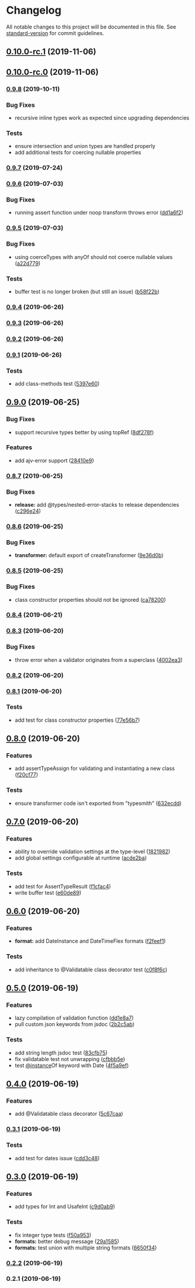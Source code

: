 # Changelog

All notable changes to this project will be documented in this file. See [standard-version](https://github.com/conventional-changelog/standard-version) for commit guidelines.

## [0.10.0-rc.1](https://github.com/sparebytes/typesmith/compare/v0.10.0-rc.0...v0.10.0-rc.1) (2019-11-06)

## [0.10.0-rc.0](https://github.com/sparebytes/typesmith/compare/v0.9.8...v0.10.0-rc.0) (2019-11-06)

### [0.9.8](https://github.com/sparebytes/typesmith/compare/v0.9.7...v0.9.8) (2019-10-11)


### Bug Fixes

* recursive inline types work as expected since upgrading dependencies


### Tests

* ensure intersection and union types are handled properly
* add additional tests for coercing nullable properties



### [0.9.7](https://github.com/sparebytes/typesmith/compare/v0.9.6...v0.9.7) (2019-07-24)



### [0.9.6](https://github.com/sparebytes/typesmith/compare/v0.9.5...v0.9.6) (2019-07-03)


### Bug Fixes

* running assert function under noop transform throws error ([dd1a6f2](https://github.com/sparebytes/typesmith/commit/dd1a6f2))



### [0.9.5](https://github.com/sparebytes/typesmith/compare/v0.9.4...v0.9.5) (2019-07-03)


### Bug Fixes

* using coerceTypes with anyOf should not coerce nullable values ([a22d779](https://github.com/sparebytes/typesmith/commit/a22d779))


### Tests

* buffer test is no longer broken (but still an issue) ([b58f22b](https://github.com/sparebytes/typesmith/commit/b58f22b))



### [0.9.4](https://github.com/sparebytes/typesmith/compare/v0.9.3...v0.9.4) (2019-06-26)



### [0.9.3](https://github.com/sparebytes/typesmith/compare/v0.9.2...v0.9.3) (2019-06-26)



### [0.9.2](https://github.com/sparebytes/typesmith/compare/v0.9.1...v0.9.2) (2019-06-26)



### [0.9.1](https://github.com/sparebytes/typesmith/compare/v0.9.0...v0.9.1) (2019-06-26)


### Tests

* add class-methods test ([5397e60](https://github.com/sparebytes/typesmith/commit/5397e60))



## [0.9.0](https://github.com/sparebytes/typesmith/compare/v0.8.7...v0.9.0) (2019-06-25)


### Bug Fixes

* support recursive types better by using topRef ([8df278f](https://github.com/sparebytes/typesmith/commit/8df278f))


### Features

* add ajv-error support ([28410e9](https://github.com/sparebytes/typesmith/commit/28410e9))



### [0.8.7](https://github.com/sparebytes/typesmith/compare/v0.8.6...v0.8.7) (2019-06-25)


### Bug Fixes

* **release:** add @types/nested-error-stacks to release dependencies ([c296e24](https://github.com/sparebytes/typesmith/commit/c296e24))



### [0.8.6](https://github.com/sparebytes/typesmith/compare/v0.8.5...v0.8.6) (2019-06-25)


### Bug Fixes

* **transformer:** default export of createTransformer ([9e36d0b](https://github.com/sparebytes/typesmith/commit/9e36d0b))



### [0.8.5](https://github.com/sparebytes/typesmith/compare/v0.8.4...v0.8.5) (2019-06-25)


### Bug Fixes

* class constructor properties should not be ignored ([ca78200](https://github.com/sparebytes/typesmith/commit/ca78200))



### [0.8.4](https://github.com/sparebytes/typesmith/compare/v0.8.3...v0.8.4) (2019-06-21)



### [0.8.3](https://github.com/sparebytes/typesmith/compare/v0.8.2...v0.8.3) (2019-06-20)


### Bug Fixes

* throw error when a validator originates from a superclass ([4002ea3](https://github.com/sparebytes/typesmith/commit/4002ea3))



### [0.8.2](https://github.com/sparebytes/typesmith/compare/v0.8.1...v0.8.2) (2019-06-20)



### [0.8.1](https://github.com/sparebytes/typesmith/compare/v0.8.0...v0.8.1) (2019-06-20)


### Tests

* add test for class constructor properties ([77e56b7](https://github.com/sparebytes/typesmith/commit/77e56b7))



## [0.8.0](https://github.com/sparebytes/typesmith/compare/v0.7.0...v0.8.0) (2019-06-20)


### Features

* add assertTypeAssign for validating and instantiating a new class ([f20cf77](https://github.com/sparebytes/typesmith/commit/f20cf77))


### Tests

* ensure transformer code isn't exported from "typesmith" ([632ecdd](https://github.com/sparebytes/typesmith/commit/632ecdd))



## [0.7.0](https://github.com/sparebytes/typesmith/compare/v0.6.0...v0.7.0) (2019-06-20)


### Features

* ability to override validation settings at the type-level ([1821982](https://github.com/sparebytes/typesmith/commit/1821982))
* add global settings configurable at runtime ([acde2ba](https://github.com/sparebytes/typesmith/commit/acde2ba))


### Tests

* add test for AssertTypeResult ([f1cfac4](https://github.com/sparebytes/typesmith/commit/f1cfac4))
* write buffer test ([e60de89](https://github.com/sparebytes/typesmith/commit/e60de89))



## [0.6.0](https://github.com/sparebytes/typesmith/compare/v0.5.0...v0.6.0) (2019-06-20)


### Features

* **format:** add DateInstance and DateTimeFlex formats ([f2feef1](https://github.com/sparebytes/typesmith/commit/f2feef1))


### Tests

* add inheritance to @Validatable class decorator test ([c0f8f6c](https://github.com/sparebytes/typesmith/commit/c0f8f6c))



## [0.5.0](https://github.com/sparebytes/typesmith/compare/v0.4.0...v0.5.0) (2019-06-19)


### Features

* lazy compilation of validation function ([dd1e8a7](https://github.com/sparebytes/typesmith/commit/dd1e8a7))
* pull custom json keywords from jsdoc ([2b2c5ab](https://github.com/sparebytes/typesmith/commit/2b2c5ab))


### Tests

* add string length jsdoc test ([83cfb75](https://github.com/sparebytes/typesmith/commit/83cfb75))
* fix validatable test not unwrapping ([cfbbb5e](https://github.com/sparebytes/typesmith/commit/cfbbb5e))
* test [@instance](https://github.com/instance)Of keyword with Date ([4f5a9ef](https://github.com/sparebytes/typesmith/commit/4f5a9ef))



## [0.4.0](https://github.com/sparebytes/typesmith/compare/v0.3.1...v0.4.0) (2019-06-19)


### Features

* add @Validatable class decorator ([5c67caa](https://github.com/sparebytes/typesmith/commit/5c67caa))



### [0.3.1](https://github.com/sparebytes/typesmith/compare/v0.3.0...v0.3.1) (2019-06-19)


### Tests

* add test for dates issue ([cdd3c48](https://github.com/sparebytes/typesmith/commit/cdd3c48))



## [0.3.0](https://github.com/sparebytes/typesmith/compare/v0.2.2...v0.3.0) (2019-06-19)


### Features

* add types for Int and UsafeInt ([c9d0ab9](https://github.com/sparebytes/typesmith/commit/c9d0ab9))


### Tests

* fix integer type tests ([f50a953](https://github.com/sparebytes/typesmith/commit/f50a953))
* **formats:** better debug message ([29a1585](https://github.com/sparebytes/typesmith/commit/29a1585))
* **formats:** test union with multiple string formats ([6650f34](https://github.com/sparebytes/typesmith/commit/6650f34))



### [0.2.2](https://github.com/sparebytes/typesmith/compare/v0.2.1...v0.2.2) (2019-06-19)



### 0.2.1 (2019-06-19)
